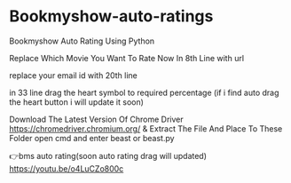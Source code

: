 # Bookmyshow-auto-ratings
Bookmyshow Auto Rating Using Python

Replace Which Movie You Want To Rate Now In 8th Line with url

replace your email id with 20th line 

in 33 line drag the heart symbol to required percentage (if i find auto drag the heart button i will update it soon)

Download The Latest Version Of Chrome Driver https://chromedriver.chromium.org/ & Extract The File And Place To These Folder open cmd and enter beast or beast.py

👉bms auto rating(soon auto rating drag will updated)
https://youtu.be/o4LuCZo800c


